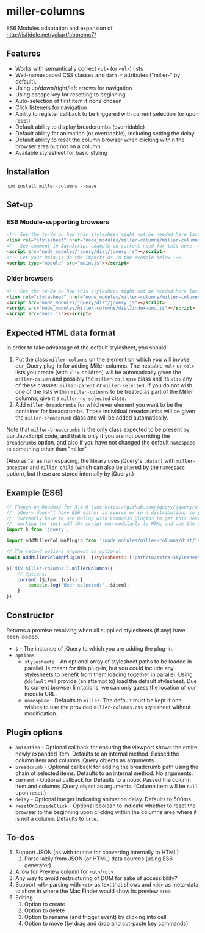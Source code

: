 # miller-columns

ES6 Modules adaptation and expansion of
<http://jsfiddle.net/yckart/cbtnemc7/>

## Features

- Works with semantically correct `<ul>` (or `<ol>`) lists
- Well-namespaced CSS classes and `data-*` attributes ("miller-" by default).
- Using up/down/right/left arrows for navigation
- Using escape key for resetting to beginning
- Auto-selection of first item if none chosen
- Click listeners for navigation
- Ability to register callback to be triggered with current selection
    (or upon reset)
- Default ability to display breadcrumbs (overridable)
- Default ability for animation (or overridable), including setting the delay
- Default ability to reset the column browser when clicking within the browser
    area but not on a column
- Available stylesheet for basic styling

## Installation

`npm install miller-columns --save`

## Set-up

### ES6 Module-supporting browsers

```html
<!-- See the to-do on how this stylesheet might not be needed here later -->
<link rel="stylesheet" href="node_modules/miller-columns/miller-columns.css" />
<!-- See comment in JavaScript example on current need for this here-->
<script src="node_modules/jquery/dist/jquery.js"></script>
<!-- Let your main.js do the imports as in the example below -->
<script type="module" src="main.js"></script>
```

### Older browsers

```html
<!-- See the to-do on how this stylesheet might not be needed here later -->
<link rel="stylesheet" href="node_modules/miller-columns/miller-columns.css" />
<script src="node_modules/jquery/dist/jquery.js"></script>
<script src="node_modules/miller-columns/dist/index-umd.js"></script>
<script src="main.js"></script>
```

## Expected HTML data format

In order to take advantage of the default stylesheet, you should:

1. Put the class `miller-columns` on the element on which you will invoke
    our jQuery plug-in for adding Miller columns. The nestable `<ul>` or
    `<ol>` lists you create (with `<li>` children) will be automatically
    given the `miller-column` and possibly the `miller-collapse` class
    and its `<li>` any of these classes: `miller-parent` or `miller-selected`.
    If you do not wish one of the lists within `miller-columns` to be
    treated as part of the Miller columns, give it a `miller-no-selected`
    class.
1. Add `miller-breadcrumbs` for whichever element you want to be the
    container for breadcrumbs. Those individual breadcrumbs will be given
    the `miller-breadcrumb` class and will be added automatically.

Note that `miller-breadcrumbs` is the only class expected to be present by
our JavaScript code, and that is only if you are not overriding the
`breadcrumbs` option, and also if you have not changed the default
`namespace` to something other than "miller".

(Also as far as namespacing, the library uses jQuery's `.data()` with
`miller-ancestor` and `miller-child` (which can also be altered by the
`namespace` option), but these are stored internally by jQuery).)

## Example (ES6)

```js
// Though on Roadmap for 3.4.0 (see https://github.com/jquery/jquery/wiki/Roadmap),
//  jQuery doesn't have ES6 either as source or in a distribution, so you
//  currently have to use Rollup with CommonJS plugins to get this next line
//  working (or just add the script non-modularly to HTML and use the global `$`)
import $ from 'jquery';

import addMillerColumnPlugin from '/node_modules/miller-columns/dist/index-es.min.js';

// The second options argument is optional
await addMillerColumnPlugin($, {stylesheets: ['path/to/extra-stylesheet.css', '@default']});

$('div.miller-columns').millerColumns({
    // Options:
    current ($item, $cols) {
        console.log('User selected:', $item);
    }
});
```

## Constructor

Returns a promise resolving when all supplied stylesheets (if any) have
been loaded.

- `$` - The instance of jQuery to which you are adding the plug-in.
- `options`
    - `stylesheets` - An optional array of stylesheet paths to be loaded in
        parallel. Is meant for this plug-in, but you could include any
        stylesheets to benefit from them loading together in parallel. Using
        `@default` will provide (an attempt to) load the default stylesheet.
        Due to current browser limitations, we can only guess the location of
        our module URL.
    - `namespace` - Defaults to `miller`. The default must be kept if one
        wishes to use the provided `miller-columns.css` stylesheet without
        modification.

## Plugin options

- `animation` - Optional callback for ensuring the viewport shows the
    entire newly expanded item. Defaults to an internal method. Passed the
    column item and columns jQuery objects as arguments.
- `breadcrumb` - Optional callback for adding the breadcrumb path using the
    chain of selected items. Defaults to an internal method. No arguments.
- `current` - Optional callback for Defaults to a noop. Passed the
    column item and columns jQuery object as arguments. (Column item will be
    `null` upon reset.)
- `delay` - Optional integer indicating animation delay. Defaults to 500ms.
- `resetOnOutsideClick` - Optional boolean to indicate whether to reset the
    browser to the beginning upon clicking within the columns area where
    it is not a column. Defaults to `true`.

## To-dos

1. Support JSON (as with routine for converting internally to HTML)
    1. Parse lazily from JSON (or HTML) data sources (using ES6 generator)
1. Allow for Preview column for `<ul>`/`<ol>`
1. Any way to avoid restructuring of DOM for sake of accessibility?
1. Support `<dl>` parsing with `<dt>` as text that shows and `<dd>` as
    meta-data to show in where the Mac Finder would show its preview area
1. Editing
    1. Option to create
    1. Option to delete
    1. Option to rename (and trigger event) by clicking into cell
    1. Option to move (by drag and drop and cut-paste key commands)
